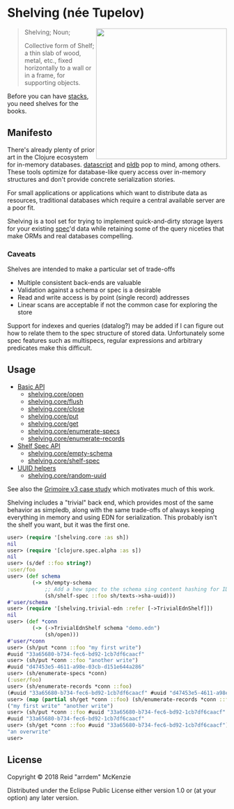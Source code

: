 # Shelving (née Tupelov)
<img align="right" src="https://github.com/arrdem/shelving/raw/master/etc/shelving.jpg" width=300/>

> Shelving; Noun;
>
> Collective form of Shelf; a thin slab of wood, metal, etc., fixed horizontally to a wall or in a
> frame, for supporting objects.

Before you can have [stacks](https://github.com/arrdem/stacks), you need shelves for the books.

## Manifesto

There's already plenty of prior art in the Clojure ecosystem for in-memory
databases. [datascript](https://github.com/tonsky/datascript) and
[pldb](https://github.com/clojure/core.logic/wiki/Features) pop to mind, among others. These tools
optimize for database-like query access over in-memory structures and don't provide concrete
serialization stories.

For small applications or applications which want to distribute data as resources, traditional
databases which require a central available server are a poor fit.

Shelving is a tool set for trying to implement quick-and-dirty storage layers for your existing
[spec](https://github.com/clojure/spec.alpha)'d data while retaining some of the query niceties that
make ORMs and real databases compelling.

### Caveats

Shelves are intended to make a particular set of trade-offs

- Multiple consistent back-ends are valuable
- Validation against a schema or spec is a desirable
- Read and write access is by point (single record) addresses
- Linear scans are acceptable if not the common case for exploring the store

Support for indexes and queries (datalog?) may be added if I can figure out how to relate them to
the spec structure of stored data. Unfortunately some spec features such as multispecs, regular
expressions and arbitrary predicates make this difficult.

## Usage
- [Basic API](/docs/basic.md)
  - [shelving.core/open](/docs/basic.md#shelvingcoreopen)
  - [shelving.core/flush](/docs/basic.md#shelvingcoreflush)
  - [shelving.core/close](/docs/basic.md#shelvingcoreclose)
  - [shelving.core/put](/docs/basic.md#shelvingcoreput)
  - [shelving.core/get](/docs/basic.md#shelvingcoreget)
  - [shelving.core/enumerate-specs](/docs/basic.md#shelvingcoreenumerate-specs)
  - [shelving.core/enumerate-records](/docs/basic.md#shelvingcoreenumerate-records)
- [Shelf Spec API](/docs/schema.md#schema-api)
  - [shelving.core/empty-schema](/docs/schema.md#shelvingcoreemptyschema)
  - [shelving.core/shelf-spec](/docs/schema.md#shelvingcoreshelf-spec)
- [UUID helpers](/docs/helpers.md#uuid-helpers)
  - [shelving.core/random-uuid](/docs/helpers.md#shelvingcorerandom-uuid)

See also the [Grimoire v3 case study](/src/dev/clj/grimoire.clj) which motivates much of this work.

Shelving includes a "trivial" back end, which provides most of the same behavior as simpledb, along
with the same trade-offs of always keeping everything in memory and using EDN for
serialization. This probably isn't the shelf you want, but it was the first one.

```clj
user> (require '[shelving.core :as sh])
nil
user> (require '[clojure.spec.alpha :as s])
nil
user> (s/def ::foo string?)
:user/foo
user> (def schema
        (-> sh/empty-schema
            ;; Add a hew spec to the schema sing content hashing for ID generation
            (sh/shelf-spec ::foo sh/texts->sha-uuid)))
#'user/schema
user> (require '[shelving.trivial-edn :refer [->TrivialEdnShelf]])
nil
user> (def *conn
        (-> (->TrivialEdnShelf schema "demo.edn")
            (sh/open)))
#'user/*conn
user> (sh/put *conn ::foo "my first write")
#uuid "33a65680-b734-fec6-bd92-1cb7df6caacf"
user> (sh/put *conn ::foo "another write")
#uuid "d47453e5-4611-a98e-03cb-d151e644a286"
user> (sh/enumerate-specs *conn)
(:user/foo)
user> (sh/enumerate-records *conn ::foo)
(#uuid "33a65680-b734-fec6-bd92-1cb7df6caacf" #uuid "d47453e5-4611-a98e-03cb-d151e644a286")
user> (map (partial sh/get *conn ::foo) (sh/enumerate-records *conn ::foo))
("my first write" "another write")
user> (sh/put *conn ::foo #uuid "33a65680-b734-fec6-bd92-1cb7df6caacf" "an overwrite")
#uuid "33a65680-b734-fec6-bd92-1cb7df6caacf"
user> (sh/get *conn ::foo #uuid "33a65680-b734-fec6-bd92-1cb7df6caacf")
"an overwrite"
user> 
```

## License

Copyright © 2018 Reid "arrdem" McKenzie

Distributed under the Eclipse Public License either version 1.0 or (at your option) any later
version.
